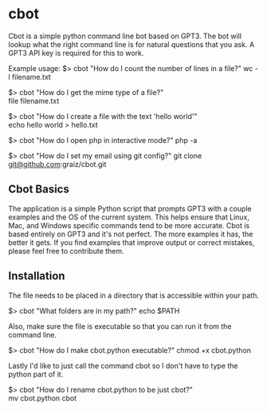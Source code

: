 # cbot
Cbot is a simple python command line bot based on GPT3. The bot will lookup what the right command line is for natural questions that you ask. A GPT3 API key is required for this to work. 

Example usage:
$> cbot "How do I count the number of lines in a file?"
   wc -l filename.txt

$> cbot "How do I get the mime type of a file?"        
   file filename.txt

$> cbot "How do I create a file with the text 'hello world'"   
   echo hello world > hello.txt

$> cbot "How do I open php in interactive mode?" 
   php -a

$> cbot "How do I set my email using git config?"
   git clone git@github.com:graiz/cbot.git

## Cbot Basics
The application is a simple Python script that prompts GPT3 with a couple examples and the OS of the current system. This helps ensure that Linux, Mac, and Windows specific commands tend to be more accurate.  Cbot is based entirely on GPT3 and it's not perfect. The more examples it has, the better it gets.  If you find examples that improve output or correct mistakes, please feel free to contribute them. 

## Installation
The file needs to be placed in a directory that is accessible within your path. 

$> cbot "What folders are in my path?"
echo $PATH

Also, make sure the file is executable so that you can run it from the command line. 

$> cbot "How do I make cbot.python executable?" 
chmod +x cbot.python

Lastly I'd like to just call the command cbot so I don't have to type the python part of it. 

$> cbot "How do I rename cbot.python to be just cbot?"         
mv cbot.python cbot





